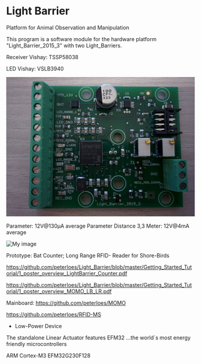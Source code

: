 ﻿# Light Barrier

Platform for Animal Observation and Manipulation 

This program is a software module for the hardware platform
"Light_Barrier_2015_3" with two Light_Barriers.

Receiver Vishay: TSSP58038

LED Vishay: VSLB3940

![My image](https://github.com/peterloes/Light_Barrier/blob/master/Getting_Started_Tutorial/2_Electronic_board.jpg)

Parameter: 12V@130µA average
Parameter Distance 3,3 Meter: 12V@4mA average

![My image](https://github.com/peterloes/Light_Barrier/blob/master/Getting_Started_Tutorial/2_Mechanik_Sensor_1.JPG)

Prototype: Bat Counter; Long Range RFID- Reader for Shore-Birds 

https://github.com/peterloes/Light_Barrier/blob/master/Getting_Started_Tutorial/1_poster_overview_LightBarrier_Counter.pdf

https://github.com/peterloes/Light_Barrier/blob/master/Getting_Started_Tutorial/1_poster_overview_MOMO_LB_LR.pdf

Mainboard: https://github.com/peterloes/MOMO

https://github.com/peterloes/RFID-MS

 - Low-Power Device

The standalone Linear Actuator features EFM32 ...the world´s most energy friendly microcontrollers

ARM Cortex-M3 EFM32G230F128
